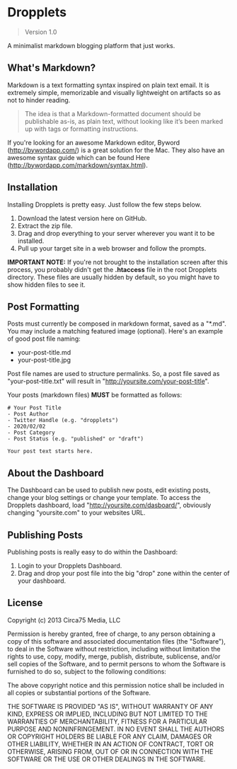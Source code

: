Dropplets
=========

> Version 1.0

A minimalist markdown blogging platform that just works.

## What's Markdown?
Markdown is a text formatting syntax inspired on plain text email. It is extremely simple, memorizable and visually lightweight on artifacts so as not to hinder reading.

> The idea is that a Markdown-formatted document should be publishable as-is, as plain text, without looking like it’s been marked up with tags or formatting instructions.

If you're looking for an awesome Markdown editor, Byword (http://bywordapp.com/) is a great solution for the Mac. They also have an awesome syntax guide which can be found Here (http://bywordapp.com/markdown/syntax.html).

## Installation
Installing Dropplets is pretty easy. Just follow the few steps below.

1. Download the latest version here on GitHub.
2. Extract the zip file.
3. Drag and drop everything to your server wherever you want it to be installed. 
4. Pull up your target site in a web browser and follow the prompts.

**IMPORTANT NOTE:** If you're not brought to the installation screen after this process, you probably didn't get the **.htaccess** file in the root Dropplets directory. These files are usually hidden by default, so you might have to show hidden files to see it.

## Post Formatting
Posts must currently be composed in markdown format, saved as a "*.md". You may include a matching featured image (optional). Here's an example of good post file naming:

- your-post-title.md
- your-post-title.jpg

Post file names are used to structure permalinks. So, a post file saved as "your-post-title.txt" will result in "http://yoursite.com/your-post-title".

Your posts (markdown files) **MUST** be formatted as follows:

    # Your Post Title
    - Post Author
    - Twitter Handle (e.g. "dropplets")
    - 2020/02/02
    - Post Category
    - Post Status (e.g. "published" or "draft")

    Your post text starts here.
    
## About the Dashboard
The Dashboard can be used to publish new posts, edit existing posts, change your blog settings or change your template. To access the Dropplets dashboard, load "http://yoursite.com/dasboard/", obviously changing "yoursite.com" to your websites URL.

## Publishing Posts
Publishing posts is really easy to do within the Dashboard:

1. Login to your Dropplets Dashboard.
2. Drag and drop your post file into the big "drop" zone within the center of your dashboard.

## License
Copyright (c) 2013 Circa75 Media, LLC

Permission is hereby granted, free of charge, to any person obtaining a copy of this software and associated documentation files (the "Software"), to deal in the Software without restriction, including without limitation the rights to use, copy, modify, merge, publish, distribute, sublicense, and/or sell copies of the Software, and to permit persons to whom the Software is furnished to do so, subject to the following conditions:

The above copyright notice and this permission notice shall be included in all copies or substantial portions of the Software.

THE SOFTWARE IS PROVIDED "AS IS", WITHOUT WARRANTY OF ANY KIND, EXPRESS OR IMPLIED, INCLUDING BUT NOT LIMITED TO THE WARRANTIES OF MERCHANTABILITY, FITNESS FOR A PARTICULAR PURPOSE AND NONINFRINGEMENT. IN NO EVENT SHALL THE AUTHORS OR COPYRIGHT HOLDERS BE LIABLE FOR ANY CLAIM, DAMAGES OR OTHER LIABILITY, WHETHER IN AN ACTION OF CONTRACT, TORT OR OTHERWISE, ARISING FROM, OUT OF OR IN CONNECTION WITH THE SOFTWARE OR THE USE OR OTHER DEALINGS IN THE SOFTWARE.